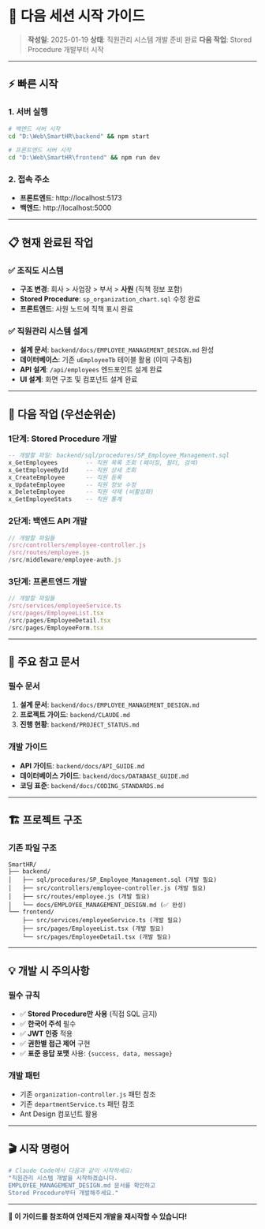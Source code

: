 # 🚀 다음 세션 시작 가이드

> **작성일**: 2025-01-19
> **상태**: 직원관리 시스템 개발 준비 완료
> **다음 작업**: Stored Procedure 개발부터 시작

---

## ⚡ 빠른 시작

### 1. 서버 실행
```bash
# 백엔드 서버 시작
cd "D:\Web\SmartHR\backend" && npm start

# 프론트엔드 서버 시작
cd "D:\Web\SmartHR\frontend" && npm run dev
```

### 2. 접속 주소
- **프론트엔드**: http://localhost:5173
- **백엔드**: http://localhost:5000

---

## 📋 현재 완료된 작업

### ✅ 조직도 시스템
- **구조 변경**: 회사 > 사업장 > 부서 > **사원** (직책 정보 포함)
- **Stored Procedure**: `sp_organization_chart.sql` 수정 완료
- **프론트엔드**: 사원 노드에 직책 표시 완료

### ✅ 직원관리 시스템 설계
- **설계 문서**: `backend/docs/EMPLOYEE_MANAGEMENT_DESIGN.md` 완성
- **데이터베이스**: 기존 `uEmployeeTb` 테이블 활용 (이미 구축됨)
- **API 설계**: `/api/employees` 엔드포인트 설계 완료
- **UI 설계**: 화면 구조 및 컴포넌트 설계 완료

---

## 🎯 다음 작업 (우선순위순)

### 1단계: Stored Procedure 개발
```sql
-- 개발할 파일: backend/sql/procedures/SP_Employee_Management.sql
x_GetEmployees        -- 직원 목록 조회 (페이징, 필터, 검색)
x_GetEmployeeById     -- 직원 상세 조회
x_CreateEmployee      -- 직원 등록
x_UpdateEmployee      -- 직원 정보 수정
x_DeleteEmployee      -- 직원 삭제 (비활성화)
x_GetEmployeeStats    -- 직원 통계
```

### 2단계: 백엔드 API 개발
```javascript
// 개발할 파일들
/src/controllers/employee-controller.js
/src/routes/employee.js
/src/middleware/employee-auth.js
```

### 3단계: 프론트엔드 개발
```javascript
// 개발할 파일들
/src/services/employeeService.ts
/src/pages/EmployeeList.tsx
/src/pages/EmployeeDetail.tsx
/src/pages/EmployeeForm.tsx
```

---

## 📖 주요 참고 문서

### 필수 문서
1. **설계 문서**: `backend/docs/EMPLOYEE_MANAGEMENT_DESIGN.md`
2. **프로젝트 가이드**: `backend/CLAUDE.md`
3. **진행 현황**: `backend/PROJECT_STATUS.md`

### 개발 가이드
- **API 가이드**: `backend/docs/API_GUIDE.md`
- **데이터베이스 가이드**: `backend/docs/DATABASE_GUIDE.md`
- **코딩 표준**: `backend/docs/CODING_STANDARDS.md`

---

## 🏗️ 프로젝트 구조

### 기존 파일 구조
```
SmartHR/
├── backend/
│   ├── sql/procedures/SP_Employee_Management.sql (개발 필요)
│   ├── src/controllers/employee-controller.js (개발 필요)
│   ├── src/routes/employee.js (개발 필요)
│   └── docs/EMPLOYEE_MANAGEMENT_DESIGN.md (✅ 완성)
└── frontend/
    ├── src/services/employeeService.ts (개발 필요)
    ├── src/pages/EmployeeList.tsx (개발 필요)
    └── src/pages/EmployeeDetail.tsx (개발 필요)
```

---

## 💡 개발 시 주의사항

### 필수 규칙
- ✅ **Stored Procedure만 사용** (직접 SQL 금지)
- ✅ **한국어 주석** 필수
- ✅ **JWT 인증** 적용
- ✅ **권한별 접근 제어** 구현
- ✅ **표준 응답 포맷** 사용: `{success, data, message}`

### 개발 패턴
- 기존 `organization-controller.js` 패턴 참조
- 기존 `departmentService.ts` 패턴 참조
- Ant Design 컴포넌트 활용

---

## 🎬 시작 명령어

```bash
# Claude Code에서 다음과 같이 시작하세요:
"직원관리 시스템 개발을 시작하겠습니다.
EMPLOYEE_MANAGEMENT_DESIGN.md 문서를 확인하고
Stored Procedure부터 개발해주세요."
```

---

**📄 이 가이드를 참조하여 언제든지 개발을 재시작할 수 있습니다!**
